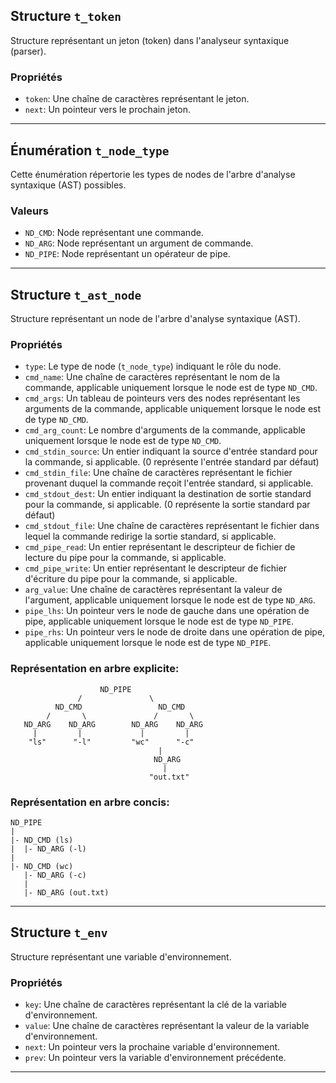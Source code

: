 ## Structure `t_token`

Structure représentant un jeton (token) dans l'analyseur syntaxique (parser).

### Propriétés

- `token`: Une chaîne de caractères représentant le jeton.
- `next`: Un pointeur vers le prochain jeton.

---

## Énumération `t_node_type`

Cette énumération répertorie les types de nodes de l'arbre d'analyse syntaxique (AST) possibles.

### Valeurs

- `ND_CMD`: Node représentant une commande.
- `ND_ARG`: Node représentant un argument de commande.
- `ND_PIPE`: Node représentant un opérateur de pipe.

---

## Structure `t_ast_node`

Structure représentant un node de l'arbre d'analyse syntaxique (AST).

### Propriétés

- `type`: Le type de node (`t_node_type`) indiquant le rôle du node.
- `cmd_name`: Une chaîne de caractères représentant le nom de la commande, applicable uniquement lorsque le node est de type `ND_CMD`.
- `cmd_args`: Un tableau de pointeurs vers des nodes représentant les arguments de la commande, applicable uniquement lorsque le node est de type `ND_CMD`.
- `cmd_arg_count`: Le nombre d'arguments de la commande, applicable uniquement lorsque le node est de type `ND_CMD`.
- `cmd_stdin_source`: Un entier indiquant la source d'entrée standard pour la commande, si applicable. (0 représente l'entrée standard par défaut)
- `cmd_stdin_file`: Une chaîne de caractères représentant le fichier provenant duquel la commande reçoit l'entrée standard, si applicable.
- `cmd_stdout_dest`: Un entier indiquant la destination de sortie standard pour la commande, si applicable. (0 représente la sortie standard par défaut)
- `cmd_stdout_file`: Une chaîne de caractères représentant le fichier dans lequel la commande redirige la sortie standard, si applicable.
- `cmd_pipe_read`: Un entier représentant le descripteur de fichier de lecture du pipe pour la commande, si applicable.
- `cmd_pipe_write`: Un entier représentant le descripteur de fichier d'écriture du pipe pour la commande, si applicable.
- `arg_value`: Une chaîne de caractères représentant la valeur de l'argument, applicable uniquement lorsque le node est de type `ND_ARG`.
- `pipe_lhs`: Un pointeur vers le node de gauche dans une opération de pipe, applicable uniquement lorsque le node est de type `ND_PIPE`.
- `pipe_rhs`: Un pointeur vers le node de droite dans une opération de pipe, applicable uniquement lorsque le node est de type `ND_PIPE`.

### Représentation en arbre explicite:
```
                    ND_PIPE
               /               \
          ND_CMD                 ND_CMD
        /       \               /       \
   ND_ARG    ND_ARG        ND_ARG    ND_ARG
     |         |             |         |
    "ls"      "-l"         "wc"      "-c"
                                 |
                                ND_ARG
                                  |
                               "out.txt"
```

### Représentation en arbre concis:
```
ND_PIPE
|
|- ND_CMD (ls)
|  |- ND_ARG (-l)
|
|- ND_CMD (wc)
   |- ND_ARG (-c)
   |
   |- ND_ARG (out.txt)
```

---

## Structure `t_env`

Structure représentant une variable d'environnement.

### Propriétés

- `key`: Une chaîne de caractères représentant la clé de la variable d'environnement.
- `value`: Une chaîne de caractères représentant la valeur de la variable d'environnement.
- `next`: Un pointeur vers la prochaine variable d'environnement.
- `prev`: Un pointeur vers la variable d'environnement précédente.

---